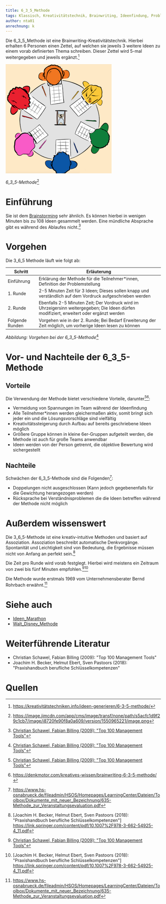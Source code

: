 ```yaml
---
title: 6_3_5_Methode
tags: Klassisch, Kreativitätstechnik, Brainwriting, Ideenfindung, Problemlösung
author: nta01
anrechnung: k 
---
```


Die 6_3_5_Methode ist eine Brainwriting-Kreativitätstechnik. Hierbei erhalten 6 Personen einen Zettel, auf welchen sie jeweils 3 weitere Ideen zu einem vorab definierten Thema schreiben. Dieser Zettel wird 5-mal weitergegeben und jeweils ergänzt.[^1]

![Abbildung](6_3_5_Methode/Bild1.png)

*6_3_5-Methode*[^3]

# Einführung

Sie ist dem [Brainstorming](https://en.wiktionary.org/wiki/brainstorming) sehr ähnlich. Es können hierbei in wenigen Minuten bis zu 108 Ideen gesammelt werden. Eine mündliche Absprache gibt es während des Ablaufes nicht.[^2]

# Vorgehen

Die 3_6_5 Methode läuft wie folgt ab:

| Schritt   | Erläuterung | 
| ------------- | ------------- |
| Einführung  | Erklärung der Methode für die Teilnehmer*innen, Definition der Problemstellung  |
| 1. Runde  | 2-5 Minuten Zeit für 3 Ideen; Dieses sollen knapp und verständlich auf dem Vordruck aufgeschrieben werden  |
| 2. Runde  | Ebenfalls 2-5 Minuten Zeit; Der Vordruck wird im Uhrzeigersinn weitergegeben; Die Ideen dürfen modifiziert, erweitert oder ergänzt werden|
| Folgende Runden| Vorgehen wie in der 2. Runde; Bei Bedarf Erweiterung der Zeit möglich, um vorherige Ideen lesen zu können |

*Abbildung: Vorgehen bei der 6_3_5-Methode*[^2]

# Vor- und Nachteile der 6_3_5-Methode

## Vorteile

Die Verwendung der Methode bietet verschiedene Vorteile, darunter[^2][^4]:

* Vermeidung von Spannungen im Team während der Ideenfindung
* Alle Teilnehmer*innen werden gleichermaßen aktiv, somit bringt sich jeder ein und die Lösungsvorschläge sind vielfältig
* Kreativitätssteigerung durch Aufbau auf bereits geschriebene Ideen möglich
* Größere Gruppe können in kleine 6er-Gruppen aufgeteilt werden, die Methode ist auch für große Teams anwendbar
* Ideen werden von der Person getrennt, die objektive Bewertung wird sichergestellt

## Nachteile

Schwächen der 6_3_5-Methode sind die Folgenden[^6]:

* Doppelungen nicht ausgeschlossen (Kann jedoch gegebenenfalls für die Gewichtung herangezogen werden)
* Rücksprache bei Verständnisproblemen die die Ideen betreffen während der Methode nicht möglich

# Außerdem wissenswert

Die 3_6_5-Methode ist eine kreativ-intuitive Methoden und basiert auf Assoziation. Assoziation beschreibt automatische Denkvorgänge. Spontanität und Leichtigkeit sind von Bedeutung, die Ergebnisse müssen nicht von Anfang an perfekt sein.[^5]

Die Zeit pro Runde wird vorab festglegt. Hierbei wird meistens ein Zeitraum von zwei bis fünf Minuten empfohlen.[^2][^5]

Die Methode wurde erstmals 1969 vom Unternehmensberater Bernd Rohrbach erwähnt.[^6]

# Siehe auch

* [Ideen_Marathon](Ideen_Marathon.md)
* [Walt_Disney_Methode](Walt_Disney_Methode.md)

# Weiterführende Literatur

* Christian Schawel, Fabian Billing (2009): "Top 100 Management Tools"
* Joachim H. Becker, Helmut Ebert, Sven Pastoors (2018): "Praxishandbuch berufliche Schlüsselkompetenzen"

# Quellen

[^1]: https://kreativitätstechniken.info/ideen-generieren/6-3-5-methode/
[^2]: [Christian Schawel, Fabian Billing (2009): "Top 100 Management Tools"](https://link.springer.com/content/pdf/10.1007%2F978-3-8349-8185-1.pdf)
[^3]: https://image.jimcdn.com/app/cms/image/transf/none/path/s5acfc1d9f29c1cb7/image/i8720fe90f8a0a609/version/1550965221/image.png
[^4]: https://denkmotor.com/kreatives-wissen/brainwriting-6-3-5-methode/
[^5]: [Joachim H. Becker, Helmut Ebert, Sven Pastoors (2018): "Praxishandbuch berufliche Schlüsselkompetenzen"] https://link.springer.com/content/pdf/10.1007%2F978-3-662-54925-4_11.pdf
[^6]: https://www.hs-osnabrueck.de/fileadmin/HSOS/Homepages/LearningCenter/Dateien/Toolbox/Dokumente_mit_neuer_Bezeichnung/635-Methode_zur_Veranstaltungsevaluation.pdf

